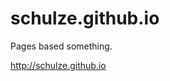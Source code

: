 schulze.github.io
=================

Pages based something.

<a href="http://schulze.github.io">http://schulze.github.io</a>

